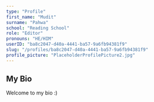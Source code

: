 ```yaml
---
type: "Profile"
first_name: "Mudit"
surname: "Pahwa"
school: "Reading School"
role: "Editor"
pronouns: "HE/HIM"
userID: "ba8c2047-d40a-4441-ba57-9a6fb94381f9"
slug: "/profiles/ba8c2047-d40a-4441-ba57-9a6fb94381f9"
profile_picture: "PlaceholderProfilePicture2.jpg"
---
```


## My Bio

Welcome to my bio :)
